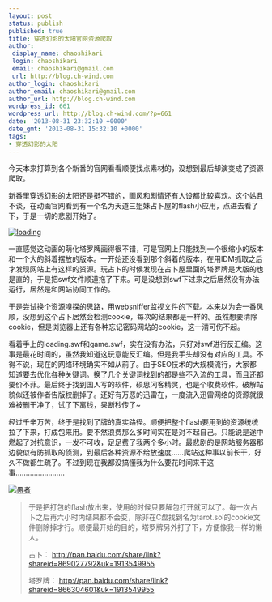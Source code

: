 ```yaml
---
layout: post
status: publish
published: true
title: 穿透幻影的太阳官网资源爬取
author:
 display_name: chaoshikari
 login: chaoshikari
 email: chaoshikari@gmail.com
 url: http://blog.ch-wind.com
author_login: chaoshikari
author_email: chaoshikari@gmail.com
author_url: http://blog.ch-wind.com
wordpress_id: 661
wordpress_url: http://blog.ch-wind.com/?p=661
date: '2013-08-31 23:32:10 +0000'
date_gmt: '2013-08-31 15:32:10 +0000'
tags:
- 穿透幻影的太阳
---
```

今天本来打算到各个新番的官网看看顺便找点素材的，没想到最后却演变成了资源爬取。


新番里穿透幻影的太阳还是挺不错的，画风和剧情还有人设都比较喜欢。这个姑且不谈，在动画官网看到有一个名为天道三姐妹占卜屋的flash小应用，点进去看了下，于是一切的悲剧开始了。


[![loading](https://blog.ch-wind.com/wp-content/uploads/2013/08/loading.gif)](https://blog.ch-wind.com/wp-content/uploads/2013/08/loading.gif)


一直感觉这动画的萌化塔罗牌画得很不错，可是官网上只能找到一个很缩小的版本和一个大的斜着摆放的版本。一开始还没看到那个斜着的版本，在用IDM抓取之后才发现网站上有这样的资源。玩占卜的时候发现在占卜屋里面的塔罗牌是大版的也是直的，于是把swf文件顺道拖了下来。可是没想到swf下过来之后居然没有办法运行，居然是和网站协同工作的。


于是尝试换个资源嗅探的思路，用websniffer监视文件的下载。本来以为会一番风顺，没想到这个占卜居然会检测cookie，每次的结果都是一样的。虽然想要清除cookie，但是浏览器上还有各种忘记密码网站的cookie，这一清可伤不起。


看着手上的loading.swf和game.swf，实在没有办法，只好对swf进行反汇编。这事是最花时间的，虽然我知道这玩意能反汇编。但是我手头却没有对应的工具。不得不说，现在的网络环境确实不如从前了。由于SEO技术的大规模流行，大家都知道要去优化各种关键词。换了几个关键词找到的都是些不入流的工具，而且还都要价不菲。最后终于找到国人写的软件，硕思闪客精灵，也是个收费软件。破解站貌似还被作者告版权删掉了。还好有万恶的迅雷在，一度流入迅雷网络的资源就很难被删干净了，试了下离线，果断秒传了~


经过千辛万苦，终于是找到了牌的真实路径。顺便把整个flash要用到的资源统统拉了下来，打成包来用。要不然浪费那么多时间实在是对不起自己。只能说是途中燃起了对抗意识，一发不可收，足足费了我两个多小时。最悲剧的是网站服务器那边貌似有防抓取的侦测，到最后各种资源不给放速度……爬站这种事以前长干，好久不做都生疏了。不过到现在我都没搞懂我为什么要花时间来干这事……………………


[![愚者](https://blog.ch-wind.com/wp-content/uploads/2013/08/0-161x300.png)](https://blog.ch-wind.com/wp-content/uploads/2013/08/0.png)



> 于是把打包的flash放出来，使用的时候只要解包打开就可以了。每一次占卜之后再六小时内结果都不会变，除非在C盘找到名为tarot.sol的cookie文件删除掉才行。顺便最开始的目的，塔罗牌另外打了下，方便像我一样的懒人。
> 
> 
> 占卜： http://pan.baidu.com/share/link?shareid=869027792&uk=1913549955
> 
> 
> 塔罗牌： http://pan.baidu.com/share/link?shareid=866304601&uk=1913549955
> 
> 


